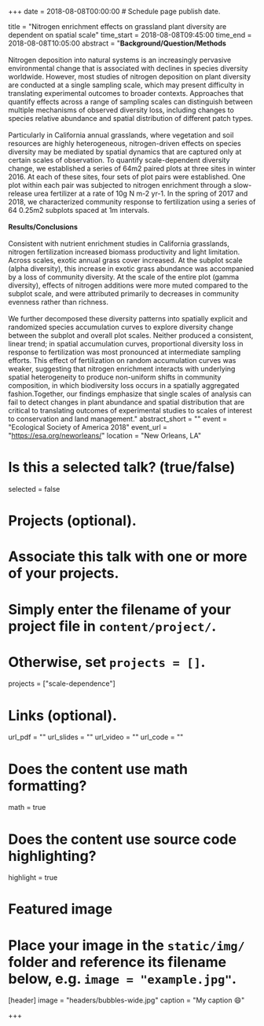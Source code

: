 +++
date = 2018-08-08T00:00:00  # Schedule page publish date.

title = "Nitrogen enrichment effects on grassland plant diversity are dependent on spatial scale"
time_start = 2018-08-08T09:45:00
time_end = 2018-08-08T10:05:00
abstract = "<b>Background/Question/Methods</b> <br><br> Nitrogen deposition into natural systems is an increasingly pervasive environmental change that is associated with declines in species diversity worldwide. However, most studies of nitrogen deposition on plant diversity are conducted at a single sampling scale, which may present difficulty in translating experimental outcomes to broader contexts. Approaches that quantify effects across a range of sampling scales can distinguish between multiple mechanisms of observed diversity loss, including changes to species relative abundance and spatial distribution of different patch types.<br><br> Particularly in California annual grasslands, where vegetation and soil resources are highly heterogeneous, nitrogen-driven effects on species diversity may be mediated by spatial dynamics that are captured only at certain scales of observation. To quantify scale-dependent diversity change, we established a series of 64m2 paired plots at three sites in winter 2016. At each of these sites, four sets of plot pairs were established. One plot within each pair was subjected to nitrogen enrichment through a slow-release urea fertilizer at a rate of 10g N m-2 yr-1. In the spring of 2017 and 2018, we characterized community response to fertilization using a series of 64 0.25m2 subplots spaced at 1m intervals.<br><br><b>Results/Conclusions</b><br><br> Consistent with nutrient enrichment studies in California grasslands, nitrogen fertilization increased biomass productivity and light limitation. Across scales, exotic annual grass cover increased. At the subplot scale (alpha diversity), this increase in exotic grass abundance was accompanied by a loss of community diversity. At the scale of the entire plot (gamma diversity), effects of nitrogen additions were more muted compared to the subplot scale, and were attributed primarily to decreases in community evenness rather than richness.<br><br> We further decomposed these diversity patterns into spatially explicit and randomized species accumulation curves to explore diversity change between the subplot and overall plot scales. Neither produced a consistent, linear trend; in spatial accumulation curves, proportional diversity loss in response to fertilization was most pronounced at intermediate sampling efforts. This effect of fertilization on random accumulation curves was weaker, suggesting that nitrogen enrichment interacts with underlying spatial heterogeneity to produce non-uniform shifts in community composition, in which biodiversity loss occurs in a spatially aggregated fashion.Together, our findings emphasize that single scales of analysis can fail to detect changes in plant abundance and spatial distribution that are critical to translating outcomes of experimental studies to scales of interest to conservation and land management."
abstract_short = ""
event = "Ecological Society of America 2018"
event_url = "https://esa.org/neworleans/"
location = "New Orleans, LA"

# Is this a selected talk? (true/false)
selected = false

# Projects (optional).
#   Associate this talk with one or more of your projects.
#   Simply enter the filename of your project file in `content/project/`.
#   Otherwise, set `projects = []`.
projects = ["scale-dependence"]

# Links (optional).
url_pdf = ""
url_slides = ""
url_video = ""
url_code = ""

# Does the content use math formatting?
math = true

# Does the content use source code highlighting?
highlight = true

# Featured image
# Place your image in the `static/img/` folder and reference its filename below, e.g. `image = "example.jpg"`.
[header]
image = "headers/bubbles-wide.jpg"
caption = "My caption :smile:"

+++
